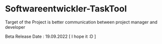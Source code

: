 # Softwareentwickler-TaskTool
Target of the Project is better communication between project manager and developer


Beta Release Date : 19.09.2022 [ I hope it :D ]
